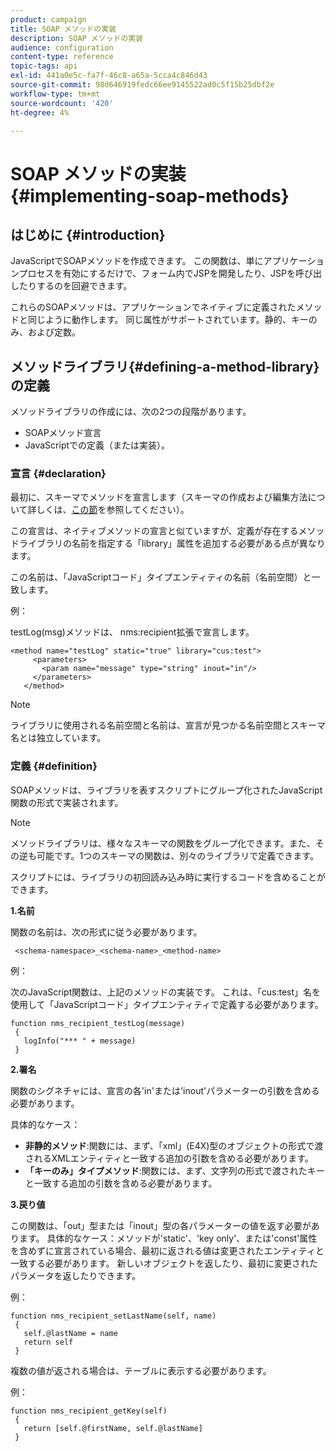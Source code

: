 ```yaml
---
product: campaign
title: SOAP メソッドの実装
description: SOAP メソッドの実装
audience: configuration
content-type: reference
topic-tags: api
exl-id: 441a0e5c-fa7f-46c8-a65a-5cca4c846d43
source-git-commit: 98d646919fedc66ee9145522ad0c5f15b25dbf2e
workflow-type: tm+mt
source-wordcount: '420'
ht-degree: 4%

---
```


# SOAP メソッドの実装{#implementing-soap-methods}

## はじめに {#introduction}

JavaScriptでSOAPメソッドを作成できます。 この関数は、単にアプリケーションプロセスを有効にするだけで、フォーム内でJSPを開発したり、JSPを呼び出したりするのを回避できます。

これらのSOAPメソッドは、アプリケーションでネイティブに定義されたメソッドと同じように動作します。 同じ属性がサポートされています。静的、キーのみ、および定数。

## メソッドライブラリ{#defining-a-method-library}の定義

メソッドライブラリの作成には、次の2つの段階があります。

* SOAPメソッド宣言
* JavaScriptでの定義（または実装）。

### 宣言 {#declaration}

最初に、スキーマでメソッドを宣言します（スキーマの作成および編集方法について詳しくは、[この節](../../configuration/using/about-schema-edition.md)を参照してください）。

この宣言は、ネイティブメソッドの宣言と似ていますが、定義が存在するメソッドライブラリの名前を指定する「library」属性を追加する必要がある点が異なります。

この名前は、「JavaScriptコード」タイプエンティティの名前（名前空間）と一致します。

例：

testLog(msg)メソッドは、 nms:recipient拡張で宣言します。

```
<method name="testLog" static="true" library="cus:test">
     <parameters>
       <param name="message" type="string" inout="in"/>
     </parameters>
   </method>
```

>[!NOTE]
>
>ライブラリに使用される名前空間と名前は、宣言が見つかる名前空間とスキーマ名とは独立しています。

### 定義 {#definition}

SOAPメソッドは、ライブラリを表すスクリプトにグループ化されたJavaScript関数の形式で実装されます。

>[!NOTE]
>
>メソッドライブラリは、様々なスキーマの関数をグループ化できます。また、その逆も可能です。1つのスキーマの関数は、別々のライブラリで定義できます。

スクリプトには、ライブラリの初回読み込み時に実行するコードを含めることができます。

**1.名前**

関数の名前は、次の形式に従う必要があります。

```
 <schema-namespace>_<schema-name>_<method-name>
```

例：

次のJavaScript関数は、上記のメソッドの実装です。 これは、「cus:test」名を使用して「JavaScriptコード」タイプエンティティで定義する必要があります。

```
function nms_recipient_testLog(message)
 {
   logInfo("*** " + message)
 }
```

**2.署名**

関数のシグネチャには、宣言の各&#39;in&#39;または&#39;inout&#39;パラメーターの引数を含める必要があります。

具体的なケース：

* **非静的メソッド**:関数には、まず、「xml」(E4X)型のオブジェクトの形式で渡されるXMLエンティティと一致する追加の引数を含める必要があります。
* **「キーのみ」タイプメソッド**:関数には、まず、文字列の形式で渡されたキーと一致する追加の引数を含める必要があります。

**3.戻り値**

この関数は、「out」型または「inout」型の各パラメーターの値を返す必要があります。 具体的なケース：メソッドが&#39;static&#39;、&#39;key only&#39;、または&#39;const&#39;属性を含めずに宣言されている場合、最初に返される値は変更されたエンティティと一致する必要があります。 新しいオブジェクトを返したり、最初に変更されたパラメータを返したりできます。

例：

```
function nms_recipient_setLastName(self, name)
 {
   self.@lastName = name
   return self
 }
```

複数の値が返される場合は、テーブルに表示する必要があります。

例：

```
function nms_recipient_getKey(self)
 {
   return [self.@firstName, self.@lastName]
 }
```
